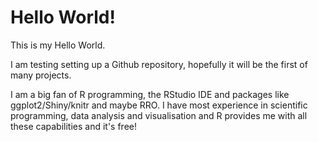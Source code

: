 # Hello World!

This is my Hello World. 

I am testing setting up a Github repository, hopefully it will be the first of many projects.

I am a big fan of R programming, the RStudio IDE and packages like ggplot2/Shiny/knitr and maybe RRO. I have most experience in scientific programming, data analysis and visualisation and R provides me with all these capabilities and it's free!

